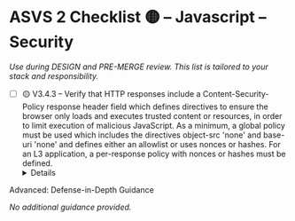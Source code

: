 # ASVS 2 Checklist 🟡 – Javascript – Security

_Use during DESIGN and PRE-MERGE review. This list is tailored to your stack and responsibility._

- [ ] 🟡 V3.4.3 – Verify that HTTP responses include a Content-Security-Policy response header field which defines directives to ensure the browser only loads and executes trusted content or resources, in order to limit execution of malicious JavaScript. As a minimum, a global policy must be used which includes the directives object-src 'none' and base-uri 'none' and defines either an allowlist or uses nonces or hashes. For an L3 application, a per-response policy with nonces or hashes must be defined.
  <details>
<summary>Advanced: Defense-in-Depth Guidance</summary>

_No additional guidance provided._

</details>
